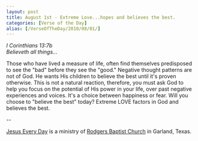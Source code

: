 ```yaml
---
layout: post
title: August 1st - Extreme Love...hopes and believes the best.
categories: [Verse of the Day]
alias: [/VerseOfTheDay/2010/08/01/]
---
```


_I Corinthians 13:7b  
Believeth all things..._

Those who have lived a measure of life, often find themselves
predisposed to see the "bad" before they see the "good." Negative
thought patterns are not of God. He wants His children to believe the
best until it's proven otherwise. This is not a natural reaction,
therefore, you must ask God to help you focus on the potential of His
power in your life, over past negative experiences and voices. It's a
choice between happiness or fear. Will you choose to "believe the
best" today? Extreme LOVE factors in God and believes the best.

 --

<a href=http://jesuseveryday.net>Jesus Every Day</a> is a ministry of <a href=http://rodgersbaptist.net>Rodgers Baptist Church</a> in Garland, Texas.
